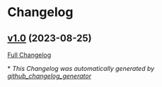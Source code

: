 # Changelog

## [v1.0](https://github.com/smilz0/Left4Fun/tree/v1.0) (2023-08-25)

[Full Changelog](https://github.com/smilz0/Left4Fun/compare/a4cda6cf3707fc4e9a8df6be047c167ecc5711bb...v1.0)



\* *This Changelog was automatically generated by [github_changelog_generator](https://github.com/github-changelog-generator/github-changelog-generator)*
